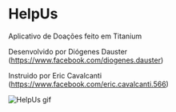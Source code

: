 # HelpUs

Aplicativo de Doações feito em Titanium

Desenvolvido por Diógenes Dauster (https://www.facebook.com/diogenes.dauster)

Instruido por Eric Cavalcanti (https://www.facebook.com/eric.cavalcanti.566)

![HelpUs gif](https://github.com/disias/HelpUs/raw/master/Images/HelpUs2.gif)
